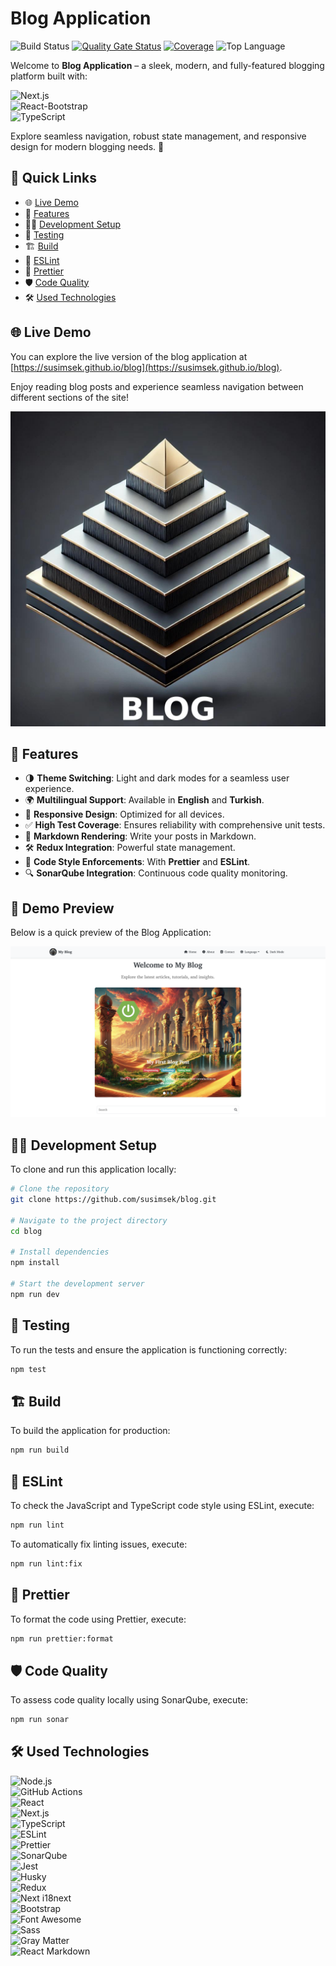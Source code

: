 # Blog Application

![Build Status](https://github.com/susimsek/blog/actions/workflows/deploy.yml/badge.svg)
[![Quality Gate Status](https://sonarcloud.io/api/project_badges/measure?project=blog&metric=alert_status)](https://sonarcloud.io/summary/new_code?id=blog)
[![Coverage](https://sonarcloud.io/api/project_badges/measure?project=blog&metric=coverage)](https://sonarcloud.io/summary/new_code?id=blog)
![Top Language](https://img.shields.io/github/languages/top/susimsek/blog)

Welcome to **Blog Application** – a sleek, modern, and fully-featured blogging platform built with:

![Next.js](https://img.shields.io/badge/Next.js-000000?logo=next.js&logoColor=white)  
![React-Bootstrap](https://img.shields.io/badge/React--Bootstrap-563D7C?logo=bootstrap&logoColor=white)  
![TypeScript](https://img.shields.io/badge/TypeScript-007ACC?logo=typescript&logoColor=white)

Explore seamless navigation, robust state management, and responsive design for modern blogging needs. 🚀

## 🚀 Quick Links

- 🌐 [Live Demo](#-live-demo)
- 📖 [Features](#-features)
- 🧑‍💻 [Development Setup](#-development-setup)
- 🧪 [Testing](#-testing)
- 🏗️ [Build](#️-build)
- 📏 [ESLint](#-eslint)
- 🎨 [Prettier](#-prettier)
- 🛡️ [Code Quality](#️-code-quality)
- 🛠️ [Used Technologies](#️-used-technologies)

## 🌐 Live Demo

You can explore the live version of the blog application at [https://susimsek.github.io/blog](https://susimsek.github.io/blog).

Enjoy reading blog posts and experience seamless navigation between different sections of the site!

![Introduction](https://github.com/susimsek/blog/blob/main/images/introduction.png)

## 📖 Features

- 🌗 **Theme Switching**: Light and dark modes for a seamless user experience.
- 🌍 **Multilingual Support**: Available in **English** and **Turkish**.
- 📱 **Responsive Design**: Optimized for all devices.
- ✅ **High Test Coverage**: Ensures reliability with comprehensive unit tests.
- 📝 **Markdown Rendering**: Write your posts in Markdown.
- 🛠️ **Redux Integration**: Powerful state management.
- 🎨 **Code Style Enforcements**: With **Prettier** and **ESLint**.
- 🔍 **SonarQube Integration**: Continuous code quality monitoring.

## 🎥 Demo Preview

Below is a quick preview of the Blog Application:

![Blog Application Preview](https://github.com/susimsek/blog/blob/main/images/webapp.png)

## 🧑‍💻 Development Setup

To clone and run this application locally:

```bash
# Clone the repository
git clone https://github.com/susimsek/blog.git

# Navigate to the project directory
cd blog

# Install dependencies
npm install

# Start the development server
npm run dev
```

## 🧪 Testing

To run the tests and ensure the application is functioning correctly:

```bash
npm test
```

## 🏗️ Build

To build the application for production:

```bash
npm run build
```

## 📏 ESLint

To check the JavaScript and TypeScript code style using ESLint, execute:

```bash
npm run lint
```

To automatically fix linting issues, execute:

```bash
npm run lint:fix
```

## 🎨 Prettier

To format the code using Prettier, execute:

```bash
npm run prettier:format
```

## 🛡️ Code Quality

To assess code quality locally using SonarQube, execute:

```bash
npm run sonar
```

## 🛠️ Used Technologies

![Node.js](https://img.shields.io/badge/Node.js-21.0-green?logo=node.js&logoColor=white)  
![GitHub Actions](https://img.shields.io/badge/GitHub_Actions-2088FF?logo=github-actions&logoColor=white)  
![React](https://img.shields.io/badge/React-61DAFB?logo=react&logoColor=black)  
![Next.js](https://img.shields.io/badge/Next.js-000?logo=next.js&logoColor=white)  
![TypeScript](https://img.shields.io/badge/TypeScript-007ACC?logo=typescript&logoColor=white)  
![ESLint](https://img.shields.io/badge/ESLint-4B32C3?logo=eslint&logoColor=white)  
![Prettier](https://img.shields.io/badge/Prettier-F7B93E?logo=prettier&logoColor=white)  
![SonarQube](https://img.shields.io/badge/SonarQube-4E9BCD?logo=sonarqube&logoColor=white)  
![Jest](https://img.shields.io/badge/Jest-C21325?logo=jest&logoColor=white)  
![Husky](https://img.shields.io/badge/Husky-4B32C3?logo=github&logoColor=white)  
![Redux](https://img.shields.io/badge/Redux-764ABC?logo=redux&logoColor=white)  
![Next i18next](https://img.shields.io/badge/Next_i18next-000000?logo=next.js&logoColor=white)  
![Bootstrap](https://img.shields.io/badge/Bootstrap-7952B3?logo=bootstrap&logoColor=white)  
![Font Awesome](https://img.shields.io/badge/Font_Awesome-339AF0?logo=font-awesome&logoColor=white)  
![Sass](https://img.shields.io/badge/Sass-CC6699?logo=sass&logoColor=white)  
![Gray Matter](https://img.shields.io/badge/Gray_Matter-FFB6C1?logo=markdown&logoColor=black)  
![React Markdown](https://img.shields.io/badge/React_Markdown-61DAFB?logo=react&logoColor=black)
